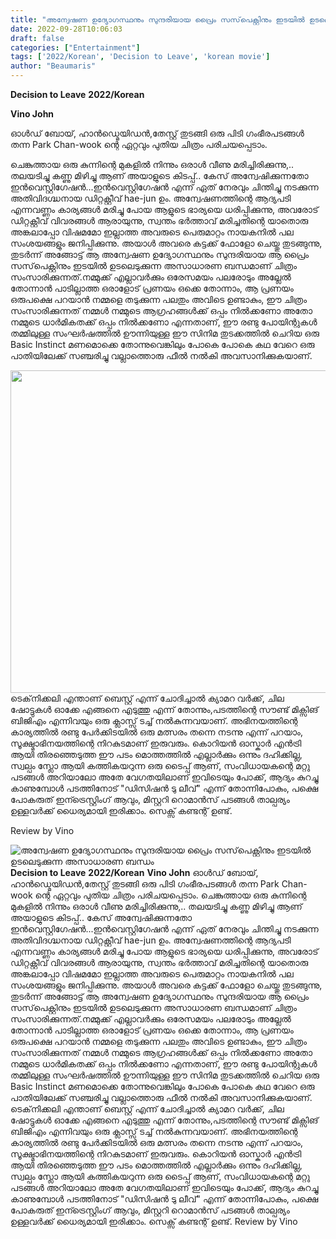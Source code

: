 ```yaml
---
title: "അന്വേഷണ ഉദ്യോഗസ്ഥനും സുന്ദരിയായ പ്രൈം സസ്‌പെക്റ്റിനും ഇടയിൽ ഉടലെടുക്കുന്ന അസാധാരണ ബന്ധം"
date: 2022-09-28T10:06:03
draft: false
categories: ["Entertainment"]
tags: ['2022/Korean', 'Decision to Leave', 'korean movie']
author: "Beaumaris"
---
```


<strong>Decision to Leave</strong>
<strong>2022/Korean</strong>

<strong>Vino John</strong>

ഓൾഡ് ബോയ്, ഹാൻഡ്മെയിഡൻ,തേസ്റ്റ് തുടങ്ങി ഒരു പിടി ഗംഭീരപടങ്ങൾ തന്ന Park Chan-wook ന്റെ ഏറ്റവും പുതിയ ചിത്രം പരിചയപ്പെടാം.

ചെങ്കുത്തായ ഒരു കുന്നിന്റെ മുകളിൽ നിന്നും ഒരാൾ വീണു മരിച്ചിരിക്കുന്നു,.. തലയടിച്ചു കണ്ണു മിഴിച്ചു ആണ് അയാളുടെ കിടപ്പ്.. കേസ് അന്വേഷിക്കുന്നതോ ഇൻവെസ്റ്റിഗേഷൻ...ഇൻവെസ്റ്റിഗേഷൻ എന്ന് ഏത് നേരവും ചിന്തിച്ചു നടക്കുന്ന അതിവിദഗ്ദ്ധനായ ഡിറ്റക്റ്റീവ് hae-jun ഉം. അന്വേഷണത്തിന്റെ ആദ്യപടി എന്നവണ്ണം കാര്യങ്ങൾ മരിച്ചു പോയ ആളുടെ ഭാര്യയെ ധരിപ്പിക്കുന്നു, അവരോട് ഡിറ്റക്റ്റീവ് വിവരങ്ങൾ ആരായുന്നു, സ്വന്തം ഭർത്താവ് മരിച്ചതിന്റെ യാതൊരു അങ്കലാപ്പോ വിഷമമോ ഇല്ലാത്ത അവരുടെ പെരുമാറ്റം നായകനിൽ പല സംശയങ്ങളും ജനിപ്പിക്കുന്നു. അയാൾ അവരെ കട്ടക്ക് ഫോളോ ചെയ്തു തുടങ്ങുന്നു, തുടർന്ന് അങ്ങോട്ട്‌ ആ അന്വേഷണ ഉദ്യോഗസ്ഥനും സുന്ദരിയായ ആ പ്രൈം സസ്‌പെക്റ്റിനും ഇടയിൽ ഉടലെടുക്കുന്ന അസാധാരണ ബന്ധമാണ് ചിത്രം സംസാരിക്കുന്നത്.നമ്മുക്ക് എല്ലാവർക്കും ഒരേസമയം പലരോടും അല്ലേൽ തോന്നാൻ പാടില്ലാത്ത ഒരാളോട് പ്രണയം ഒക്കെ തോന്നാം, ആ പ്രണയം ഒരുപക്ഷെ പറയാൻ നമ്മളെ തടുക്കുന്ന പലതും അവിടെ ഉണ്ടാകും, ഈ ചിത്രം സംസാരിക്കുന്നത് നമ്മൾ നമ്മുടെ ആഗ്രഹങ്ങൾക്ക് ഒപ്പം നിൽക്കണോ അതോ നമ്മുടെ ധാർമികതക്ക് ഒപ്പം നിൽക്കണോ എന്നതാണ്, ഈ രണ്ടു പോയിന്റുകൾ തമ്മിലുള്ള സംഘർഷത്തിൽ ഊന്നിയുള്ള ഈ സിനിമ തുടക്കത്തിൽ ചെറിയ ഒരു Basic Instinct മണമൊക്കെ തോന്നുവെങ്കിലും പോകെ പോകെ കഥ വേറെ ഒരു പാതിയിലേക്ക് സഞ്ചരിച്ചു വല്ലാത്തൊരു ഫീൽ നൽകി അവസാനിക്കുകയാണ്.

<img class="wp-image-352477 aligncenter" src="https://cdn.boolokam.com/articles/2022/09/4y4yy-1-1.jpg" alt="" width="991" height="516" />ടെക്‌നിക്കലി എന്താണ് ബെസ്റ്റ് എന്ന് ചോദിച്ചാൽ ക്യാമറ വർക്ക്‌, ചില ഷോട്ടുകൾ ഓക്കേ എങ്ങനെ എടുത്തു എന്ന് തോന്നും,പടത്തിന്റെ സൗണ്ട് മിക്സിങ് ബിജിഎം എന്നിവയും ഒരു ക്ലാസ്സ്‌ ടച്ച്‌ നൽകുന്നവയാണ്. അഭിനയത്തിന്റെ കാര്യത്തിൽ രണ്ടു പേർക്കിടയിൽ ഒരു മത്സരം തന്നെ നടന്നു എന്ന് പറയാം, സൂക്ഷ്മാഭിനയത്തിന്റെ നിറകുടമാണ് ഇരുവരും. കൊറിയൻ ഓസ്കാർ എൻട്രി ആയി തിരഞ്ഞെടുത്ത ഈ പടം മൊത്തത്തിൽ എല്ലാർക്കും ഒന്നും ദഹിക്കില്ല, സ്വല്പം സ്ലോ ആയി കത്തികയറുന്ന ഒരു ടൈപ്പ് ആണ്, സംവിധായകന്റെ മറ്റു പടങ്ങൾ അറിയാലോ അതേ വേഗതയിലാണ് ഇവിടെയും പോക്ക്, ആദ്യം കുറച്ചു കാണുമ്പോൾ പടത്തിനോട് "ഡിസിഷൻ ടു ലീവ്" എന്ന് തോന്നിപോകും, പക്ഷെ പോകരുത് ഇന്ട്രെസ്റ്റിംഗ് ആവും, മിസ്റ്ററി റൊമാൻസ് പടങ്ങൾ താല്പര്യം ഉള്ളവർക്ക് ധൈര്യമായി ഇരിക്കാം.
സെക്സ് കണ്ടന്റ് ഉണ്ട്.

Review by
Vino


![അന്വേഷണ ഉദ്യോഗസ്ഥനും സുന്ദരിയായ പ്രൈം സസ്‌പെക്റ്റിനും ഇടയിൽ ഉടലെടുക്കുന്ന അസാധാരണ ബന്ധം](https://cdn.boolokam.com/articles/2022/09/4y4yy-1-1.jpg)**Decision to Leave** **2022/Korean** **Vino John** ഓൾഡ് ബോയ്, ഹാൻഡ്മെയിഡൻ,തേസ്റ്റ് തുടങ്ങി ഒരു പിടി ഗംഭീരപടങ്ങൾ തന്ന Park Chan-wook ന്റെ ഏറ്റവും പുതിയ ചിത്രം പരിചയപ്പെടാം. ചെങ്കുത്തായ ഒരു കുന്നിന്റെ മുകളിൽ നിന്നും ഒരാൾ വീണു മരിച്ചിരിക്കുന്നു,.. തലയടിച്ചു കണ്ണു മിഴിച്ചു ആണ് അയാളുടെ കിടപ്പ്.. കേസ് അന്വേഷിക്കുന്നതോ ഇൻവെസ്റ്റിഗേഷൻ...ഇൻവെസ്റ്റിഗേഷൻ എന്ന് ഏത് നേരവും ചിന്തിച്ചു നടക്കുന്ന അതിവിദഗ്ദ്ധനായ ഡിറ്റക്റ്റീവ് hae-jun ഉം. അന്വേഷണത്തിന്റെ ആദ്യപടി എന്നവണ്ണം കാര്യങ്ങൾ മരിച്ചു പോയ ആളുടെ ഭാര്യയെ ധരിപ്പിക്കുന്നു, അവരോട് ഡിറ്റക്റ്റീവ് വിവരങ്ങൾ ആരായുന്നു, സ്വന്തം ഭർത്താവ് മരിച്ചതിന്റെ യാതൊരു അങ്കലാപ്പോ വിഷമമോ ഇല്ലാത്ത അവരുടെ പെരുമാറ്റം നായകനിൽ പല സംശയങ്ങളും ജനിപ്പിക്കുന്നു. അയാൾ അവരെ കട്ടക്ക് ഫോളോ ചെയ്തു തുടങ്ങുന്നു, തുടർന്ന് അങ്ങോട്ട്‌ ആ അന്വേഷണ ഉദ്യോഗസ്ഥനും സുന്ദരിയായ ആ പ്രൈം സസ്‌പെക്റ്റിനും ഇടയിൽ ഉടലെടുക്കുന്ന അസാധാരണ ബന്ധമാണ് ചിത്രം സംസാരിക്കുന്നത്.നമ്മുക്ക് എല്ലാവർക്കും ഒരേസമയം പലരോടും അല്ലേൽ തോന്നാൻ പാടില്ലാത്ത ഒരാളോട് പ്രണയം ഒക്കെ തോന്നാം, ആ പ്രണയം ഒരുപക്ഷെ പറയാൻ നമ്മളെ തടുക്കുന്ന പലതും അവിടെ ഉണ്ടാകും, ഈ ചിത്രം സംസാരിക്കുന്നത് നമ്മൾ നമ്മുടെ ആഗ്രഹങ്ങൾക്ക് ഒപ്പം നിൽക്കണോ അതോ നമ്മുടെ ധാർമികതക്ക് ഒപ്പം നിൽക്കണോ എന്നതാണ്, ഈ രണ്ടു പോയിന്റുകൾ തമ്മിലുള്ള സംഘർഷത്തിൽ ഊന്നിയുള്ള ഈ സിനിമ തുടക്കത്തിൽ ചെറിയ ഒരു Basic Instinct മണമൊക്കെ തോന്നുവെങ്കിലും പോകെ പോകെ കഥ വേറെ ഒരു പാതിയിലേക്ക് സഞ്ചരിച്ചു വല്ലാത്തൊരു ഫീൽ നൽകി അവസാനിക്കുകയാണ്. ടെക്‌നിക്കലി എന്താണ് ബെസ്റ്റ് എന്ന് ചോദിച്ചാൽ ക്യാമറ വർക്ക്‌, ചില ഷോട്ടുകൾ ഓക്കേ എങ്ങനെ എടുത്തു എന്ന് തോന്നും,പടത്തിന്റെ സൗണ്ട് മിക്സിങ് ബിജിഎം എന്നിവയും ഒരു ക്ലാസ്സ്‌ ടച്ച്‌ നൽകുന്നവയാണ്. അഭിനയത്തിന്റെ കാര്യത്തിൽ രണ്ടു പേർക്കിടയിൽ ഒരു മത്സരം തന്നെ നടന്നു എന്ന് പറയാം, സൂക്ഷ്മാഭിനയത്തിന്റെ നിറകുടമാണ് ഇരുവരും. കൊറിയൻ ഓസ്കാർ എൻട്രി ആയി തിരഞ്ഞെടുത്ത ഈ പടം മൊത്തത്തിൽ എല്ലാർക്കും ഒന്നും ദഹിക്കില്ല, സ്വല്പം സ്ലോ ആയി കത്തികയറുന്ന ഒരു ടൈപ്പ് ആണ്, സംവിധായകന്റെ മറ്റു പടങ്ങൾ അറിയാലോ അതേ വേഗതയിലാണ് ഇവിടെയും പോക്ക്, ആദ്യം കുറച്ചു കാണുമ്പോൾ പടത്തിനോട് "ഡിസിഷൻ ടു ലീവ്" എന്ന് തോന്നിപോകും, പക്ഷെ പോകരുത് ഇന്ട്രെസ്റ്റിംഗ് ആവും, മിസ്റ്ററി റൊമാൻസ് പടങ്ങൾ താല്പര്യം ഉള്ളവർക്ക് ധൈര്യമായി ഇരിക്കാം. സെക്സ് കണ്ടന്റ് ഉണ്ട്. Review by Vino
